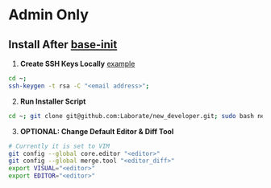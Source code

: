 # Admin Only

Install After [base-init](https://github.com/Laborate/base-init)
-----------------------------------------------------------------
1. **Create SSH Keys Locally** [example](https://help.github.com/articles/generating-ssh-keys)
```bash
cd ~;
ssh-keygen -t rsa -C "<email address>";
```

2. **Run Installer Script**
```bash
cd ~; git clone git@github.com:Laborate/new_developer.git; sudo bash new_developer/init.sh;
```

3. **OPTIONAL: Change Default Editor & Diff Tool**
```bash
# Currently it is set to VIM
git config --global core.editor "<editor>"
git config --global merge.tool "<editor_diff>"
export VISUAL="<editor>"
export EDITOR="<editor>"
```
